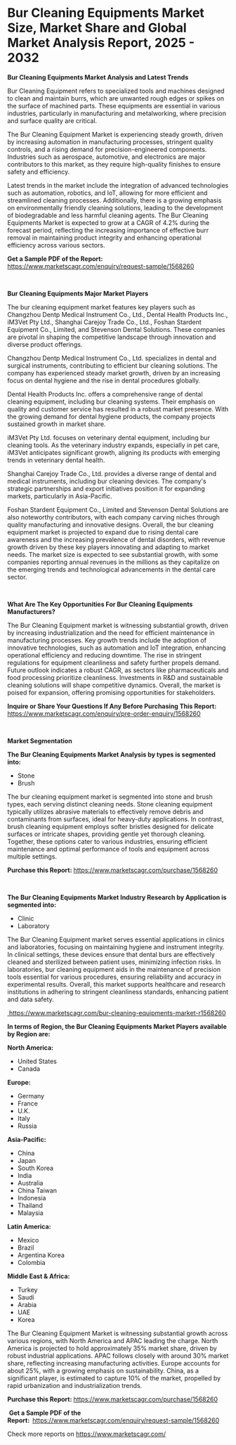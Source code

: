 <p><h1>Bur Cleaning Equipments Market Size, Market Share and Global Market Analysis Report, 2025 - 2032</h1></p><p><strong>Bur Cleaning Equipments Market Analysis and Latest Trends</strong></p>
<p><p>Bur Cleaning Equipment refers to specialized tools and machines designed to clean and maintain burrs, which are unwanted rough edges or spikes on the surface of machined parts. These equipments are essential in various industries, particularly in manufacturing and metalworking, where precision and surface quality are critical. </p><p>The Bur Cleaning Equipment Market is experiencing steady growth, driven by increasing automation in manufacturing processes, stringent quality controls, and a rising demand for precision-engineered components. Industries such as aerospace, automotive, and electronics are major contributors to this market, as they require high-quality finishes to ensure safety and efficiency. </p><p>Latest trends in the market include the integration of advanced technologies such as automation, robotics, and IoT, allowing for more efficient and streamlined cleaning processes. Additionally, there is a growing emphasis on environmentally friendly cleaning solutions, leading to the development of biodegradable and less harmful cleaning agents. The Bur Cleaning Equipments Market is expected to grow at a CAGR of 4.2% during the forecast period, reflecting the increasing importance of effective burr removal in maintaining product integrity and enhancing operational efficiency across various sectors.</p></p>
<p><strong>Get a Sample PDF of the Report:&nbsp;</strong> <a href="https://www.marketscagr.com/enquiry/request-sample/1568260?utm_campaign=3217&utm_medium=2&utm_source=Github&utm_content=ia&utm_term=25032025&utm_id=bur-cleaning-equipments">https://www.marketscagr.com/enquiry/request-sample/1568260</a></p>
<p>&nbsp;</p>
<p><strong>Bur Cleaning Equipments Major Market Players</strong></p>
<p><p>The bur cleaning equipment market features key players such as Changzhou Dentp Medical Instrument Co., Ltd., Dental Health Products Inc., iM3Vet Pty Ltd., Shanghai Carejoy Trade Co., Ltd., Foshan Stardent Equipment Co., Limited, and Stevenson Dental Solutions. These companies are pivotal in shaping the competitive landscape through innovation and diverse product offerings.</p><p>Changzhou Dentp Medical Instrument Co., Ltd. specializes in dental and surgical instruments, contributing to efficient bur cleaning solutions. The company has experienced steady market growth, driven by an increasing focus on dental hygiene and the rise in dental procedures globally.</p><p>Dental Health Products Inc. offers a comprehensive range of dental cleaning equipment, including bur cleaning systems. Their emphasis on quality and customer service has resulted in a robust market presence. With the growing demand for dental hygiene products, the company projects sustained growth in market share.</p><p>iM3Vet Pty Ltd. focuses on veterinary dental equipment, including bur cleaning tools. As the veterinary industry expands, especially in pet care, iM3Vet anticipates significant growth, aligning its products with emerging trends in veterinary dental health.</p><p>Shanghai Carejoy Trade Co., Ltd. provides a diverse range of dental and medical instruments, including bur cleaning devices. The company's strategic partnerships and export initiatives position it for expanding markets, particularly in Asia-Pacific.</p><p>Foshan Stardent Equipment Co., Limited and Stevenson Dental Solutions are also noteworthy contributors, with each company carving niches through quality manufacturing and innovative designs. Overall, the bur cleaning equipment market is projected to expand due to rising dental care awareness and the increasing prevalence of dental disorders, with revenue growth driven by these key players innovating and adapting to market needs. The market size is expected to see substantial growth, with some companies reporting annual revenues in the millions as they capitalize on the emerging trends and technological advancements in the dental care sector.</p></p>
<p>&nbsp;</p>
<p><strong>What Are The Key Opportunities For Bur Cleaning Equipments Manufacturers?</strong></p>
<p><p>The Bur Cleaning Equipment market is witnessing substantial growth, driven by increasing industrialization and the need for efficient maintenance in manufacturing processes. Key growth trends include the adoption of innovative technologies, such as automation and IoT integration, enhancing operational efficiency and reducing downtime. The rise in stringent regulations for equipment cleanliness and safety further propels demand. Future outlook indicates a robust CAGR, as sectors like pharmaceuticals and food processing prioritize cleanliness. Investments in R&D and sustainable cleaning solutions will shape competitive dynamics. Overall, the market is poised for expansion, offering promising opportunities for stakeholders.</p></p>
<p><strong>Inquire or Share Your Questions If Any Before Purchasing This Report:</strong> <a href="https://www.marketscagr.com/enquiry/pre-order-enquiry/1568260?utm_campaign=3217&utm_medium=2&utm_source=Github&utm_content=ia&utm_term=25032025&utm_id=bur-cleaning-equipments">https://www.marketscagr.com/enquiry/pre-order-enquiry/1568260</a></p>
<p>&nbsp;</p>
<p><strong>Market Segmentation</strong></p>
<p><strong>The Bur Cleaning Equipments Market Analysis by types is segmented into:</strong></p>
<p><ul><li>Stone</li><li>Brush</li></ul></p>
<p><p>The bur cleaning equipment market is segmented into stone and brush types, each serving distinct cleaning needs. Stone cleaning equipment typically utilizes abrasive materials to effectively remove debris and contaminants from surfaces, ideal for heavy-duty applications. In contrast, brush cleaning equipment employs softer bristles designed for delicate surfaces or intricate shapes, providing gentle yet thorough cleaning. Together, these options cater to various industries, ensuring efficient maintenance and optimal performance of tools and equipment across multiple settings.</p></p>
<p><strong>Purchase this Report:&nbsp;</strong><a href="https://www.marketscagr.com/purchase/1568260?utm_campaign=3217&utm_medium=2&utm_source=Github&utm_content=ia&utm_term=25032025&utm_id=bur-cleaning-equipments">https://www.marketscagr.com/purchase/1568260</a></p>
<p>&nbsp;</p>
<p><strong>The Bur Cleaning Equipments Market Industry Research by Application is segmented into:</strong></p>
<p><ul><li>Clinic</li><li>Laboratory</li></ul></p>
<p><p>The Bur Cleaning Equipment market serves essential applications in clinics and laboratories, focusing on maintaining hygiene and instrument integrity. In clinical settings, these devices ensure that dental burs are effectively cleaned and sterilized between patient uses, minimizing infection risks. In laboratories, bur cleaning equipment aids in the maintenance of precision tools essential for various procedures, ensuring reliability and accuracy in experimental results. Overall, this market supports healthcare and research institutions in adhering to stringent cleanliness standards, enhancing patient and data safety.</p></p>
<p><a href="https://www.marketscagr.com/bur-cleaning-equipments-market-r1568260?utm_campaign=3217&utm_medium=2&utm_source=Github&utm_content=ia&utm_term=25032025&utm_id=bur-cleaning-equipments">&nbsp;https://www.marketscagr.com/bur-cleaning-equipments-market-r1568260</a></p>
<p><strong>In terms of Region, the Bur Cleaning Equipments Market Players available by Region are:</strong></p>
<p>
    <p> <strong> North America: </strong>
        <ul>
            <li>United States</li>
            <li>Canada</li>
        </ul>
        </p> 
    <p> <strong> Europe: </strong>
        <ul>
            <li>Germany</li>
            <li>France</li>
            <li>U.K.</li>
            <li>Italy</li>
            <li>Russia</li>
        </ul>
        </p> 
    <p> <strong> Asia-Pacific: </strong>
        <ul>
            <li>China</li>
            <li>Japan</li>
            <li>South Korea</li>
            <li>India</li>
            <li>Australia</li>
            <li>China Taiwan</li>
            <li>Indonesia</li>
            <li>Thailand</li>
            <li>Malaysia</li>
        </ul>
        </p> 
    <p> <strong> Latin America: </strong>
        <ul>
            <li>Mexico</li>
            <li>Brazil</li>
            <li>Argentina Korea</li>
            <li>Colombia</li>
        </ul>
        </p> 
    <p> <strong> Middle East & Africa: </strong>
        <ul>
            <li>Turkey</li>
            <li>Saudi</li>
            <li>Arabia</li>
            <li>UAE</li>
            <li>Korea</li>
        </ul>
    </p>
    </p>
<p><p>The Bur Cleaning Equipment Market is witnessing substantial growth across various regions, with North America and APAC leading the charge. North America is projected to hold approximately 35% market share, driven by robust industrial applications. APAC follows closely with around 30% market share, reflecting increasing manufacturing activities. Europe accounts for about 25%, with a growing emphasis on sustainability. China, as a significant player, is estimated to capture 10% of the market, propelled by rapid urbanization and industrialization trends.</p></p>
<p><strong>Purchase this Report: </strong><a href="https://www.marketscagr.com/purchase/1568260?utm_campaign=3217&utm_medium=2&utm_source=Github&utm_content=ia&utm_term=25032025&utm_id=bur-cleaning-equipments">https://www.marketscagr.com/purchase/1568260</a></p>
<p>&nbsp;<strong>Get a Sample PDF of the Report:&nbsp;&nbsp;</strong><a href="https://www.marketscagr.com/enquiry/request-sample/1568260?utm_campaign=3217&utm_medium=2&utm_source=Github&utm_content=ia&utm_term=25032025&utm_id=bur-cleaning-equipments">https://www.marketscagr.com/enquiry/request-sample/1568260</a></p>
<p><strong></strong></p>
<p>Check more reports on <a href="https://www.marketscagr.com/?utm_campaign=3217&utm_medium=2&utm_source=Github&utm_content=ia&utm_term=25032025&utm_id=bur-cleaning-equipments">https://www.marketscagr.com/</a></p>